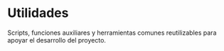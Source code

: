 # Utilidades

Scripts, funciones auxiliares y herramientas comunes reutilizables para apoyar el desarrollo del proyecto.

